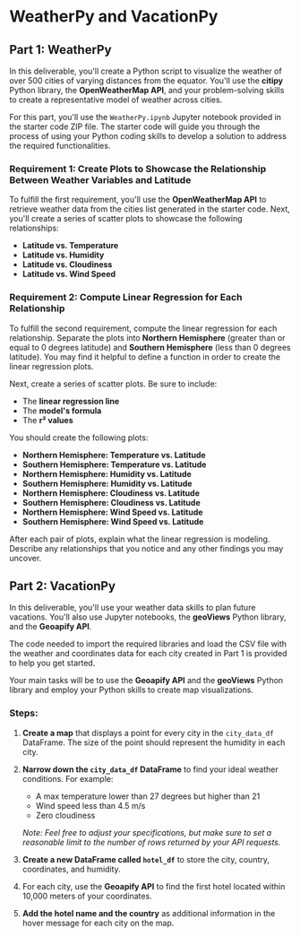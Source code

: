 # **WeatherPy and VacationPy**

## **Part 1: WeatherPy**

In this deliverable, you'll create a Python script to visualize the weather of over 500 cities of varying distances from the equator. You'll use the **citipy** Python library, the **OpenWeatherMap API**, and your problem-solving skills to create a representative model of weather across cities.

For this part, you'll use the `WeatherPy.ipynb` Jupyter notebook provided in the starter code ZIP file. The starter code will guide you through the process of using your Python coding skills to develop a solution to address the required functionalities.

### **Requirement 1: Create Plots to Showcase the Relationship Between Weather Variables and Latitude**

To fulfill the first requirement, you'll use the **OpenWeatherMap API** to retrieve weather data from the cities list generated in the starter code. Next, you'll create a series of scatter plots to showcase the following relationships:

- **Latitude vs. Temperature**
- **Latitude vs. Humidity**
- **Latitude vs. Cloudiness**
- **Latitude vs. Wind Speed**

### **Requirement 2: Compute Linear Regression for Each Relationship**

To fulfill the second requirement, compute the linear regression for each relationship. Separate the plots into **Northern Hemisphere** (greater than or equal to 0 degrees latitude) and **Southern Hemisphere** (less than 0 degrees latitude). You may find it helpful to define a function in order to create the linear regression plots.

Next, create a series of scatter plots. Be sure to include:

- The **linear regression line**
- The **model's formula**
- The **r² values**

You should create the following plots:

- **Northern Hemisphere: Temperature vs. Latitude**
- **Southern Hemisphere: Temperature vs. Latitude**
- **Northern Hemisphere: Humidity vs. Latitude**
- **Southern Hemisphere: Humidity vs. Latitude**
- **Northern Hemisphere: Cloudiness vs. Latitude**
- **Southern Hemisphere: Cloudiness vs. Latitude**
- **Northern Hemisphere: Wind Speed vs. Latitude**
- **Southern Hemisphere: Wind Speed vs. Latitude**

After each pair of plots, explain what the linear regression is modeling. Describe any relationships that you notice and any other findings you may uncover.

## **Part 2: VacationPy**

In this deliverable, you'll use your weather data skills to plan future vacations. You'll also use Jupyter notebooks, the **geoViews** Python library, and the **Geoapify API**.

The code needed to import the required libraries and load the CSV file with the weather and coordinates data for each city created in Part 1 is provided to help you get started.

Your main tasks will be to use the **Geoapify API** and the **geoViews** Python library and employ your Python skills to create map visualizations.

### **Steps:**

1. **Create a map** that displays a point for every city in the `city_data_df` DataFrame. The size of the point should represent the humidity in each city.

2. **Narrow down the `city_data_df` DataFrame** to find your ideal weather conditions. For example:
   - A max temperature lower than 27 degrees but higher than 21
   - Wind speed less than 4.5 m/s
   - Zero cloudiness

   *Note: Feel free to adjust your specifications, but make sure to set a reasonable limit to the number of rows returned by your API requests.*

3. **Create a new DataFrame called `hotel_df`** to store the city, country, coordinates, and humidity.

4. For each city, use the **Geoapify API** to find the first hotel located within 10,000 meters of your coordinates.

5. **Add the hotel name and the country** as additional information in the hover message for each city on the map.
